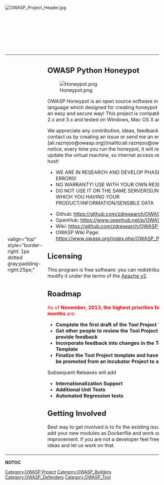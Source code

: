 <div style="width:100%;height:160px;border:0,margin:0;overflow: hidden;">

![OWASP_Project_Header.jpg](OWASP_Project_Header.jpg
"OWASP_Project_Header.jpg")

</div>

<table>
<tbody>
<tr class="odd">
<td><p>valign="top" style="border-right: 1px dotted gray;padding-right:25px;"</p></td>
<td><h2 id="owasp_python_honeypot">OWASP Python Honeypot</h2>
<figure>
<img src="Honeypot.png" title="Honeypot.png" alt="Honeypot.png" /><figcaption>Honeypot.png</figcaption>
</figure>
<p>OWASP Honeypot is an open source software in Python language which designed for creating honeypot and honeynet in an easy and secure way! This project is compatible with Python 2.x and 3.x and tested on Windows, Mac OS X and <a href="https://travis-ci.org/zdresearch/OWASP-Honeypot/builds">Linux</a>.</p>
<p>We appreciate any contribution, ideas, feedback. feel free to contact us by creating an issue or send me an email directly [ali.razmjoo@owasp.org](mailto:ali.razmjoo@owasp.org). Please notice, every time you run the honeypot, it will remove and update the virtual machine, so internet access required for the host!</p>
<ul>
<li>WE ARE IN RESEARCH AND DEVELOP PHASE, EXPECT ERRORS!</li>
<li>NO WARRANTY! USE WITH YOUR OWN RESPONSIBILITY!</li>
<li>DO NOT USE IT ON THE SAME SERVER(S)/NETWORK WHICH YOU HAVING YOUR PRODUCT/INFORMATION/SENSIBLE DATA</li>
</ul>
<ul>
<li>Github: <a href="https://github.com/zdresearch/OWASP-Honeypot">https://github.com/zdresearch/OWASP-Honeypot</a></li>
<li>OpenHub: <a href="https://www.openhub.net/p/OWASP-Honeypot">https://www.openhub.net/p/OWASP-Honeypot</a></li>
<li>Wiki: <a href="https://github.com/zdresearch/OWASP-Honeypot/wiki">https://github.com/zdresearch/OWASP-Honeypot/wiki</a></li>
<li>OWASP Wiki Page: <a href="https://www.owasp.org/index.php/OWASP_Python_Honeypot">https://www.owasp.org/index.php/OWASP_Python_Honeypot</a></li>
</ul>
<h2 id="licensing">Licensing</h2>
<p>This program is free software: you can redistribute it and/or modify it under the terms of the <a href="https://github.com/zdresearch/OWASP-Honeypot/blob/master/LICENSE">Apache v2</a>.</p>
<h2 id="roadmap">Roadmap</h2>
<p><span style="color:#ff0000"> As of <strong>November, 2013, the highest priorities for the next 6 months</strong> are: <strong></p>
<ul>
<li>Complete the first draft of the Tool Project Template</li>
<li>Get other people to review the Tool Project Template and provide feedback</li>
<li>Incorporate feedback into changes in the Tool Project Template</li>
<li>Finalize the Tool Project template and have it reviewed to be promoted from an Incubator Project to a Lab Project</li>
</ul>
<p></strong></p>
<p>Subsequent Releases will add <strong></p>
<ul>
<li>Internationalization Support</li>
<li>Additional Unit Tests</li>
<li>Automated Regression tests</li>
</ul>
<p></strong></p>
<h2 id="getting_involved">Getting Involved</h2>
<p>Best way to get involved is to fix the existing issues in GitHub or add your new modules as Dockerfile and work on core improvement. if you are not a developer feel free to send your ideas and let us work on that.</p></td>
<td><p>valign="top" style="padding-left:25px;width:200px;border-right: 1px dotted gray;padding-right:25px;"</p></td>
<td><h2 id="project_resources">Project Resources</h2>
<ul>
<li><a href="https://github.com/zdresearch/OWASP-Honeypot">Source Code</a></li>
<li><a href="https://github.com/zdresearch/OWASP-Honeypot/wiki">Documentation</a></li>
<li><a href="https://github.com/zdresearch/OWASP-Honeypot/issues">Issue Tracker</a></li>
</ul>
<h2 id="project_leader">Project Leader</h2>
<ul>
<li><a href="mailto:ali.razmjoo@owasp.org">Ali Razmjoo</a></li>
<li><a href="mailto:ehsan@nezami.me">Ehsan Nezami</a></li>
</ul>
<h2 id="events">Events</h2>
<ul>
<li>Start 1 Jul 2018</li>
</ul>
<h2 id="classifications">Classifications</h2>
<table>
<tbody>
<tr class="odd">
<td><p>colspan="2" align="center"</p></td>
<td><figure>
<img src="Project_Type_Files_TOOL.jpg" title="Project_Type_Files_TOOL.jpg" alt="Project_Type_Files_TOOL.jpg" /><figcaption>Project_Type_Files_TOOL.jpg</figcaption>
</figure></td>
</tr>
<tr class="even">
<td><p>align="center" valign="top" width="50%" rowspan="2"</p></td>
<td><figure>
<img src="Owasp-incubator-trans-85.png" title="Owasp-incubator-trans-85.png" alt="Owasp-incubator-trans-85.png" /><figcaption>Owasp-incubator-trans-85.png</figcaption>
</figure></td>
</tr>
<tr class="odd">
<td><p>align="center" valign="top" width="50%"</p></td>
<td><figure>
<img src="Owasp-defenders-small.png" title="Owasp-defenders-small.png" alt="Owasp-defenders-small.png" /><figcaption>Owasp-defenders-small.png</figcaption>
</figure></td>
</tr>
<tr class="even">
<td><p>colspan="2" align="center"</p></td>
<td><figure>
<img src="Apache-software-foundation.jpeg" title="Apache-software-foundation.jpeg" alt="Apache-software-foundation.jpeg" /><figcaption>Apache-software-foundation.jpeg</figcaption>
</figure></td>
</tr>
</tbody>
</table></td>
</tr>
</tbody>
</table>

__NOTOC__ <headertabs />

[Category:OWASP Project](Category:OWASP_Project "wikilink")
[Category:OWASP_Builders](Category:OWASP_Builders "wikilink")
[Category:OWASP_Defenders](Category:OWASP_Defenders "wikilink")
[Category:OWASP_Tool](Category:OWASP_Tool "wikilink")